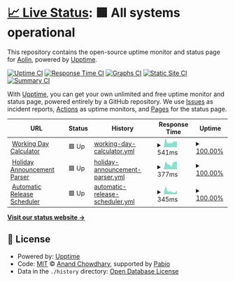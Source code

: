 # [📈 Live Status](https://tool.oreo.life): <!--live status--> **🟩 All systems operational**

This repository contains the open-source uptime monitor and status page for [Aolin](https://oreo.life), powered by [Upptime](https://github.com/upptime/upptime).

[![Uptime CI](https://github.com/Oreoxmt/status-page/workflows/Uptime%20CI/badge.svg)](https://github.com/Oreoxmt/status-page/actions?query=workflow%3A%22Uptime+CI%22)
[![Response Time CI](https://github.com/Oreoxmt/status-page/workflows/Response%20Time%20CI/badge.svg)](https://github.com/Oreoxmt/status-page/actions?query=workflow%3A%22Response+Time+CI%22)
[![Graphs CI](https://github.com/Oreoxmt/status-page/workflows/Graphs%20CI/badge.svg)](https://github.com/Oreoxmt/status-page/actions?query=workflow%3A%22Graphs+CI%22)
[![Static Site CI](https://github.com/Oreoxmt/status-page/workflows/Static%20Site%20CI/badge.svg)](https://github.com/Oreoxmt/status-page/actions?query=workflow%3A%22Static+Site+CI%22)
[![Summary CI](https://github.com/Oreoxmt/status-page/workflows/Summary%20CI/badge.svg)](https://github.com/Oreoxmt/status-page/actions?query=workflow%3A%22Summary+CI%22)

With [Upptime](https://upptime.js.org), you can get your own unlimited and free uptime monitor and status page, powered entirely by a GitHub repository. We use [Issues](https://github.com/Oreoxmt/status-page/issues) as incident reports, [Actions](https://github.com/Oreoxmt/status-page/actions) as uptime monitors, and [Pages](https://tool.oreo.life) for the status page.

<!--start: status pages-->
<!-- This summary is generated by Upptime (https://github.com/upptime/upptime) -->
<!-- Do not edit this manually, your changes will be overwritten -->
<!-- prettier-ignore -->
| URL | Status | History | Response Time | Uptime |
| --- | ------ | ------- | ------------- | ------ |
| <img alt="" src="https://icons.duckduckgo.com/ip3/tool.oreo.life.ico" height="13"> [Working Day Calculator](https://tool.oreo.life/workcalc/) | 🟩 Up | [working-day-calculator.yml](https://github.com/Oreoxmt/status-page/commits/HEAD/history/working-day-calculator.yml) | <details><summary><img alt="Response time graph" src="./graphs/working-day-calculator/response-time-week.png" height="20"> 541ms</summary><br><a href="https://Oreoxmt.github.io/status-page/history/working-day-calculator"><img alt="Response time 595" src="https://img.shields.io/endpoint?url=https%3A%2F%2Fraw.githubusercontent.com%2FOreoxmt%2Fstatus-page%2FHEAD%2Fapi%2Fworking-day-calculator%2Fresponse-time.json"></a><br><a href="https://Oreoxmt.github.io/status-page/history/working-day-calculator"><img alt="24-hour response time 566" src="https://img.shields.io/endpoint?url=https%3A%2F%2Fraw.githubusercontent.com%2FOreoxmt%2Fstatus-page%2FHEAD%2Fapi%2Fworking-day-calculator%2Fresponse-time-day.json"></a><br><a href="https://Oreoxmt.github.io/status-page/history/working-day-calculator"><img alt="7-day response time 541" src="https://img.shields.io/endpoint?url=https%3A%2F%2Fraw.githubusercontent.com%2FOreoxmt%2Fstatus-page%2FHEAD%2Fapi%2Fworking-day-calculator%2Fresponse-time-week.json"></a><br><a href="https://Oreoxmt.github.io/status-page/history/working-day-calculator"><img alt="30-day response time 572" src="https://img.shields.io/endpoint?url=https%3A%2F%2Fraw.githubusercontent.com%2FOreoxmt%2Fstatus-page%2FHEAD%2Fapi%2Fworking-day-calculator%2Fresponse-time-month.json"></a><br><a href="https://Oreoxmt.github.io/status-page/history/working-day-calculator"><img alt="1-year response time 595" src="https://img.shields.io/endpoint?url=https%3A%2F%2Fraw.githubusercontent.com%2FOreoxmt%2Fstatus-page%2FHEAD%2Fapi%2Fworking-day-calculator%2Fresponse-time-year.json"></a></details> | <details><summary><a href="https://Oreoxmt.github.io/status-page/history/working-day-calculator">100.00%</a></summary><a href="https://Oreoxmt.github.io/status-page/history/working-day-calculator"><img alt="All-time uptime 99.86%" src="https://img.shields.io/endpoint?url=https%3A%2F%2Fraw.githubusercontent.com%2FOreoxmt%2Fstatus-page%2FHEAD%2Fapi%2Fworking-day-calculator%2Fuptime.json"></a><br><a href="https://Oreoxmt.github.io/status-page/history/working-day-calculator"><img alt="24-hour uptime 100.00%" src="https://img.shields.io/endpoint?url=https%3A%2F%2Fraw.githubusercontent.com%2FOreoxmt%2Fstatus-page%2FHEAD%2Fapi%2Fworking-day-calculator%2Fuptime-day.json"></a><br><a href="https://Oreoxmt.github.io/status-page/history/working-day-calculator"><img alt="7-day uptime 100.00%" src="https://img.shields.io/endpoint?url=https%3A%2F%2Fraw.githubusercontent.com%2FOreoxmt%2Fstatus-page%2FHEAD%2Fapi%2Fworking-day-calculator%2Fuptime-week.json"></a><br><a href="https://Oreoxmt.github.io/status-page/history/working-day-calculator"><img alt="30-day uptime 100.00%" src="https://img.shields.io/endpoint?url=https%3A%2F%2Fraw.githubusercontent.com%2FOreoxmt%2Fstatus-page%2FHEAD%2Fapi%2Fworking-day-calculator%2Fuptime-month.json"></a><br><a href="https://Oreoxmt.github.io/status-page/history/working-day-calculator"><img alt="1-year uptime 99.86%" src="https://img.shields.io/endpoint?url=https%3A%2F%2Fraw.githubusercontent.com%2FOreoxmt%2Fstatus-page%2FHEAD%2Fapi%2Fworking-day-calculator%2Fuptime-year.json"></a></details>
| <img alt="" src="https://icons.duckduckgo.com/ip3/tool.oreo.life.ico" height="13"> [Holiday Announcement Parser](https://tool.oreo.life/holiparse/) | 🟩 Up | [holiday-announcement-parser.yml](https://github.com/Oreoxmt/status-page/commits/HEAD/history/holiday-announcement-parser.yml) | <details><summary><img alt="Response time graph" src="./graphs/holiday-announcement-parser/response-time-week.png" height="20"> 377ms</summary><br><a href="https://Oreoxmt.github.io/status-page/history/holiday-announcement-parser"><img alt="Response time 236" src="https://img.shields.io/endpoint?url=https%3A%2F%2Fraw.githubusercontent.com%2FOreoxmt%2Fstatus-page%2FHEAD%2Fapi%2Fholiday-announcement-parser%2Fresponse-time.json"></a><br><a href="https://Oreoxmt.github.io/status-page/history/holiday-announcement-parser"><img alt="24-hour response time 336" src="https://img.shields.io/endpoint?url=https%3A%2F%2Fraw.githubusercontent.com%2FOreoxmt%2Fstatus-page%2FHEAD%2Fapi%2Fholiday-announcement-parser%2Fresponse-time-day.json"></a><br><a href="https://Oreoxmt.github.io/status-page/history/holiday-announcement-parser"><img alt="7-day response time 377" src="https://img.shields.io/endpoint?url=https%3A%2F%2Fraw.githubusercontent.com%2FOreoxmt%2Fstatus-page%2FHEAD%2Fapi%2Fholiday-announcement-parser%2Fresponse-time-week.json"></a><br><a href="https://Oreoxmt.github.io/status-page/history/holiday-announcement-parser"><img alt="30-day response time 378" src="https://img.shields.io/endpoint?url=https%3A%2F%2Fraw.githubusercontent.com%2FOreoxmt%2Fstatus-page%2FHEAD%2Fapi%2Fholiday-announcement-parser%2Fresponse-time-month.json"></a><br><a href="https://Oreoxmt.github.io/status-page/history/holiday-announcement-parser"><img alt="1-year response time 236" src="https://img.shields.io/endpoint?url=https%3A%2F%2Fraw.githubusercontent.com%2FOreoxmt%2Fstatus-page%2FHEAD%2Fapi%2Fholiday-announcement-parser%2Fresponse-time-year.json"></a></details> | <details><summary><a href="https://Oreoxmt.github.io/status-page/history/holiday-announcement-parser">100.00%</a></summary><a href="https://Oreoxmt.github.io/status-page/history/holiday-announcement-parser"><img alt="All-time uptime 99.86%" src="https://img.shields.io/endpoint?url=https%3A%2F%2Fraw.githubusercontent.com%2FOreoxmt%2Fstatus-page%2FHEAD%2Fapi%2Fholiday-announcement-parser%2Fuptime.json"></a><br><a href="https://Oreoxmt.github.io/status-page/history/holiday-announcement-parser"><img alt="24-hour uptime 100.00%" src="https://img.shields.io/endpoint?url=https%3A%2F%2Fraw.githubusercontent.com%2FOreoxmt%2Fstatus-page%2FHEAD%2Fapi%2Fholiday-announcement-parser%2Fuptime-day.json"></a><br><a href="https://Oreoxmt.github.io/status-page/history/holiday-announcement-parser"><img alt="7-day uptime 100.00%" src="https://img.shields.io/endpoint?url=https%3A%2F%2Fraw.githubusercontent.com%2FOreoxmt%2Fstatus-page%2FHEAD%2Fapi%2Fholiday-announcement-parser%2Fuptime-week.json"></a><br><a href="https://Oreoxmt.github.io/status-page/history/holiday-announcement-parser"><img alt="30-day uptime 100.00%" src="https://img.shields.io/endpoint?url=https%3A%2F%2Fraw.githubusercontent.com%2FOreoxmt%2Fstatus-page%2FHEAD%2Fapi%2Fholiday-announcement-parser%2Fuptime-month.json"></a><br><a href="https://Oreoxmt.github.io/status-page/history/holiday-announcement-parser"><img alt="1-year uptime 99.86%" src="https://img.shields.io/endpoint?url=https%3A%2F%2Fraw.githubusercontent.com%2FOreoxmt%2Fstatus-page%2FHEAD%2Fapi%2Fholiday-announcement-parser%2Fuptime-year.json"></a></details>
| <img alt="" src="https://icons.duckduckgo.com/ip3/tool.oreo.life.ico" height="13"> [Automatic Release Scheduler](https://tool.oreo.life/autosched/) | 🟩 Up | [automatic-release-scheduler.yml](https://github.com/Oreoxmt/status-page/commits/HEAD/history/automatic-release-scheduler.yml) | <details><summary><img alt="Response time graph" src="./graphs/automatic-release-scheduler/response-time-week.png" height="20"> 345ms</summary><br><a href="https://Oreoxmt.github.io/status-page/history/automatic-release-scheduler"><img alt="Response time 233" src="https://img.shields.io/endpoint?url=https%3A%2F%2Fraw.githubusercontent.com%2FOreoxmt%2Fstatus-page%2FHEAD%2Fapi%2Fautomatic-release-scheduler%2Fresponse-time.json"></a><br><a href="https://Oreoxmt.github.io/status-page/history/automatic-release-scheduler"><img alt="24-hour response time 357" src="https://img.shields.io/endpoint?url=https%3A%2F%2Fraw.githubusercontent.com%2FOreoxmt%2Fstatus-page%2FHEAD%2Fapi%2Fautomatic-release-scheduler%2Fresponse-time-day.json"></a><br><a href="https://Oreoxmt.github.io/status-page/history/automatic-release-scheduler"><img alt="7-day response time 345" src="https://img.shields.io/endpoint?url=https%3A%2F%2Fraw.githubusercontent.com%2FOreoxmt%2Fstatus-page%2FHEAD%2Fapi%2Fautomatic-release-scheduler%2Fresponse-time-week.json"></a><br><a href="https://Oreoxmt.github.io/status-page/history/automatic-release-scheduler"><img alt="30-day response time 348" src="https://img.shields.io/endpoint?url=https%3A%2F%2Fraw.githubusercontent.com%2FOreoxmt%2Fstatus-page%2FHEAD%2Fapi%2Fautomatic-release-scheduler%2Fresponse-time-month.json"></a><br><a href="https://Oreoxmt.github.io/status-page/history/automatic-release-scheduler"><img alt="1-year response time 233" src="https://img.shields.io/endpoint?url=https%3A%2F%2Fraw.githubusercontent.com%2FOreoxmt%2Fstatus-page%2FHEAD%2Fapi%2Fautomatic-release-scheduler%2Fresponse-time-year.json"></a></details> | <details><summary><a href="https://Oreoxmt.github.io/status-page/history/automatic-release-scheduler">100.00%</a></summary><a href="https://Oreoxmt.github.io/status-page/history/automatic-release-scheduler"><img alt="All-time uptime 99.86%" src="https://img.shields.io/endpoint?url=https%3A%2F%2Fraw.githubusercontent.com%2FOreoxmt%2Fstatus-page%2FHEAD%2Fapi%2Fautomatic-release-scheduler%2Fuptime.json"></a><br><a href="https://Oreoxmt.github.io/status-page/history/automatic-release-scheduler"><img alt="24-hour uptime 100.00%" src="https://img.shields.io/endpoint?url=https%3A%2F%2Fraw.githubusercontent.com%2FOreoxmt%2Fstatus-page%2FHEAD%2Fapi%2Fautomatic-release-scheduler%2Fuptime-day.json"></a><br><a href="https://Oreoxmt.github.io/status-page/history/automatic-release-scheduler"><img alt="7-day uptime 100.00%" src="https://img.shields.io/endpoint?url=https%3A%2F%2Fraw.githubusercontent.com%2FOreoxmt%2Fstatus-page%2FHEAD%2Fapi%2Fautomatic-release-scheduler%2Fuptime-week.json"></a><br><a href="https://Oreoxmt.github.io/status-page/history/automatic-release-scheduler"><img alt="30-day uptime 100.00%" src="https://img.shields.io/endpoint?url=https%3A%2F%2Fraw.githubusercontent.com%2FOreoxmt%2Fstatus-page%2FHEAD%2Fapi%2Fautomatic-release-scheduler%2Fuptime-month.json"></a><br><a href="https://Oreoxmt.github.io/status-page/history/automatic-release-scheduler"><img alt="1-year uptime 99.86%" src="https://img.shields.io/endpoint?url=https%3A%2F%2Fraw.githubusercontent.com%2FOreoxmt%2Fstatus-page%2FHEAD%2Fapi%2Fautomatic-release-scheduler%2Fuptime-year.json"></a></details>

<!--end: status pages-->

[**Visit our status website →**](https://tool.oreo.life)

## 📄 License

- Powered by: [Upptime](https://github.com/upptime/upptime)
- Code: [MIT](./LICENSE) © [Anand Chowdhary](https://anandchowdhary.com), supported by [Pabio](https://pabio.com)
- Data in the `./history` directory: [Open Database License](https://opendatacommons.org/licenses/odbl/1-0/)
